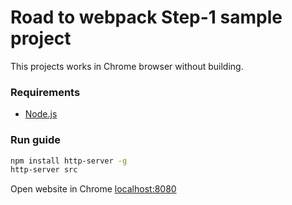# Road to webpack Step-1 sample project

This projects works in Chrome browser without building.

### Requirements

* [Node.js](https://nodejs.org/)

### Run guide

```sh
npm install http-server -g
http-server src
```
Open website in Chrome [localhost:8080](http://127.0.0.1:8080)
